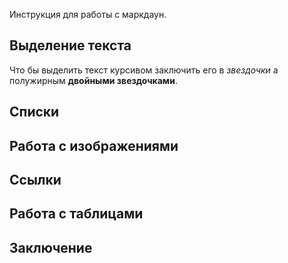 Инструкция для работы с маркдаун.

## Выделение текста

Что бы выделить текст курсивом заключить его в *звездочки* а полужирным **двойными звездочками**.

## Списки

## Работа с изображениями

## Ссылки

## Работа с таблицами

## Заключение